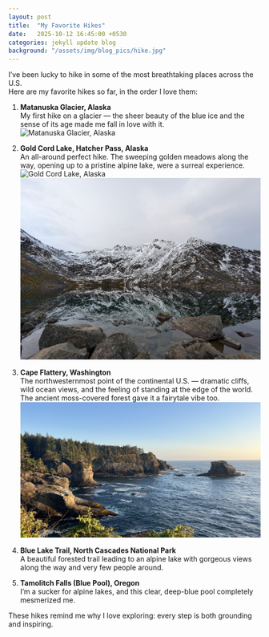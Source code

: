 ```yaml
---
layout: post
title:  "My Favorite Hikes"
date:   2025-10-12 16:45:00 +0530
categories: jekyll update blog
background: "/assets/img/blog_pics/hike.jpg"
---
```


I’ve been lucky to hike in some of the most breathtaking places across the U.S.  
Here are my favorite hikes so far, in the order I love them:  

1. **Matanuska Glacier, Alaska**  
   My first hike on a glacier — the sheer beauty of the blue ice and the sense of its age made me fall in love with it.  
   <img src="/assets/img/blog_pics/matnuska.jpg" class="img-fluid" alt="Matanuska Glacier, Alaska"/>  

2. **Gold Cord Lake, Hatcher Pass, Alaska**  
   An all-around perfect hike. The sweeping golden meadows along the way, opening up to a pristine alpine lake, were a surreal experience.  
   <img src="/assets/img/blog_pics/goldcord1.jpg" class="img-fluid" alt="Gold Cord Lake, Alaska"/>  
   <img src="/assets/img/blog_pics/goldcord2.jpg" class="img-fluid" alt="Hike to Gold Cord Lake, Alaska"/>  

3. **Cape Flattery, Washington**  
   The northwesternmost point of the continental U.S. — dramatic cliffs, wild ocean views, and the feeling of standing at the edge of the world.  
   The ancient moss-covered forest gave it a fairytale vibe too.  
   <img src="/assets/img/blog_pics/cape_flattery.JPG" class="img-fluid" alt="Cape Flattery, Washington"/>  

4. **Blue Lake Trail, North Cascades National Park**  
   A beautiful forested trail leading to an alpine lake with gorgeous views along the way and very few people around.  

5. **Tamolitch Falls (Blue Pool), Oregon**  
   I’m a sucker for alpine lakes, and this clear, deep-blue pool completely mesmerized me.  

These hikes remind me why I love exploring: every step is both grounding and inspiring.  
